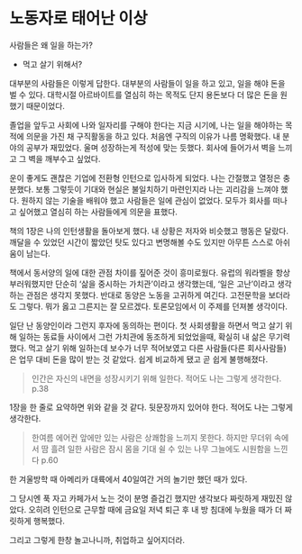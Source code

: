 # 노동자로 태어난 이상

사람들은 왜 일을 하는가?

- 먹고 살기 위해서?

 대부분의 사람들은 이렇게 답한다. 대부분의 사람들이 일을 하고 있고, 일을 해야 돈을 벌 수 있다. 대학시절 아르바이트를 열심히 하는 목적도 단지 용돈보다 더 많은 돈을 원했기 때문이었다.

 졸업을 앞두고 사회에 나와 일자리를 구해야 한다는 지금 시기에, 나는 일을 해야하는 목적에 의문을 가진 채 구직활동을 하고 있다. 처음엔 구직의 이유가 나름 명확했다. 내 분야의 공부가 재밌었다. 울며 성장하는게 적성에 맞는 듯했다. 회사에 들어가서 벽을 느끼고 그 벽을 깨부수고 싶었다. 

 운이 좋게도 괜찮은 기업에 전환형 인턴으로 입사하게 되었다. 나는 간절했고 열정은 충분했다. 보통 그렇듯이 기대와 현실은 불일치하기 마련인지라 나는 괴리감을 느껴야 했다. 원하지 않는 기술을 배워야 했고 사람들은 일에 관심이 없었다. 모두가 회사를 떠나고 싶어했고 열심히 하는 사람들에게 의문을 표했다.

 책의 1장은 나의 인턴생활을 돌아보게 했다. 내 상황은 저자와 비슷했고 행동은 달랐다. 깨달을 수 있었던 시간이 짧았던 탓도 있다고 변명해볼 수도 있지만 아무튼 스스로 아쉬움이 남는다.

책에서 동서양의 일에 대한 관점 차이를 짚어준 것이 흥미로웠다. 유럽의 워라벨을 항상 부러워했지만 단순히 ‘삶을 중시하는 가치관’이라고 생각했는데, ‘일은 고난’이라고 생각하는 관점은 생각지 못했다. 반대로 동양은 노동을 고귀하게 여긴다. 고전문학을 보더라도 그렇다. 뭐가 옳고 그른지는 잘 모르겠다. 토론모임에서 이 주제를 던져볼 생각이다.

일단 난 동양인이라 그런지 후자에 동의하는 편이다. 첫 사회생활을 하면서 먹고 살기 위해 일하는 동료들 사이에서 그런 가치관에 동조하게 되었었을때, 확실히 내 삶은 무기력했다. 먹고 살기 위해 일하는데 보수가 너무 적어보였고 다른 사람들(다른 회사사람들)은 업무 대비 돈을 많이 받는 것 같았다. 쉽게 비교하게 됐고 곧 쉽게 불행해졌다.

> 인간은 자신의 내면을 성장시키기 위해 일한다. 적어도 나는 그렇게 생각한다. 
p.38
> 

1장을 한 줄로 요약하면 위와 같을 것 같다. 뒷문장까지 있어야 한다. 적어도 나는 그렇게 생각한다.

> 한여름 에어컨 앞에만 있는 사람은 상쾌함을 느끼지 못한다. 하지만 무더위 속에서 땀 흘려 일한 사람은 잠시 몸을 기대 쉴 수 있는 나무 그늘에도 시원함을 느낀다
p.60
> 

한 겨울방학 때 아메리카 대륙에서 40일여간 거의 놀기만 했던 때가 있다. 

그 당시엔 푹 자고 카페가서 노는 것이 분명 즐겁긴 했지만 생각보다 짜릿하게 재밌진 않았다. 오히려 인턴으로 근무할 때에 금요일 저녁 퇴근 후 내 방 침대에 누웠을 때가 더 짜릿하게 행복했다.

그리고 그렇게 한창 놀고나니까, 취업하고 싶어지더라.
